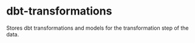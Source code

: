 # dbt-transformations
Stores dbt transformations and models for the transformation step of the data.
